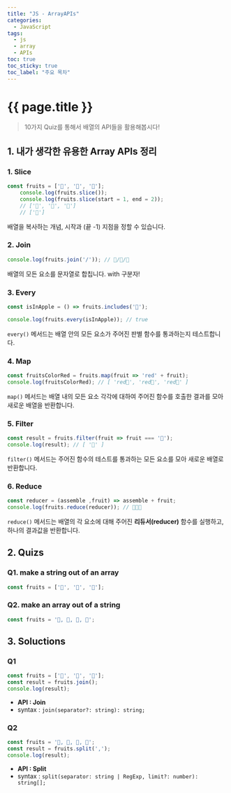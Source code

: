 ```yaml
---
title: "JS - ArrayAPIs"
categories: 
  - JavaScript
tags:
  - js
  - array
  - APIs
toc: true
toc_sticky: true
toc_label: "주요 목차"
---
```


# {{ page.title }}

> 10가지 Quiz를 통해서 배열의 API들을 활용해봅시다!

## 1. 내가 생각한 유용한 Array APIs 정리
### 1. Slice
```js
const fruits = ['🍎', '🍌', '🍊'];
    console.log(fruits.slice());
    console.log(fruits.slice(start = 1, end = 2));
    // ['🍎', '🍌', '🍊']
    // ['🍌']
```

배열을 복사하는 개념, 시작과 (끝 -1) 지점을 정할 수 있습니다.

### 2. Join
```js
console.log(fruits.join('/')); // 🍎/🍌/🍊
```
배열의 모든 요소를 문자열로 합칩니다. with 구분자!

### 3. Every
```js
const isInApple = () => fruits.includes('🍎');

console.log(fruits.every(isInApple)); // true
```
`every()` 메서드는 배열 안의 모든 요소가 주어진 판별 함수를 통과하는지 테스트합니다.

### 4. Map
```js
const fruitsColorRed = fruits.map(fruit => 'red' + fruit);
console.log(fruitsColorRed); // [ 'red🍎', 'red🍌', 'red🍊' ]

```
`map()` 메서드는 배열 내의 모든 요소 각각에 대하여 주어진 함수를 호출한 결과를 모아 새로운 배열을 반환합니다.

### 5. Filter
```js
const result = fruits.filter(fruit => fruit === '🍌');
console.log(result); // [ '🍌' ]
```
`filter()` 메서드는 주어진 함수의 테스트를 통과하는 모든 요소를 모아 새로운 배열로 반환합니다.

### 6. Reduce
```js
const reducer = (assemble ,fruit) => assemble + fruit;
console.log(fruits.reduce(reducer)); // 🍎🍌🍊
```
`reduce()` 메서드는 배열의 각 요소에 대해 주어진 **리듀서(reducer)** 함수를 실행하고, 하나의 결과값을 반환합니다.

## 2. Quizs

### Q1. make a string out of an array
```js
const fruits = ['🍎', '🍌', '🍊'];
```

### Q2. make an array out of a string
```js
const fruits = '🍎, 🍌, 🍊, 🍉';
```

## 3. Soluctions

### Q1
```js
const fruits = ['🍎', '🍌', '🍊'];
const result = fruits.join();
console.log(result);
```
- **API : Join**  
- syntax : `join(separator?: string): string;`

### Q2
```js
const fruits = '🍎, 🍌, 🍊, 🍉';
const result = fruits.split(',');
console.log(result);
```
- **API : Split**
- syntax : `split(separator: string | RegExp, limit?: number): string[];`